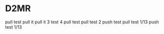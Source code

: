 # D2MR
pull test
pull it
pull it 3
test 4
pull test
pull test 2
push test
pull test 1/13
push test 1/13